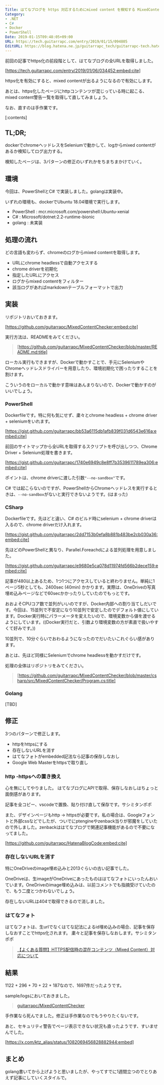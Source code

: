 ```yaml
---
Title: はてなブログを https 対応するためにmixed content を検知する MixedContentCheckerを作った
Category:
- .NET
- C#
- Docker
- PowerShell
Date: 2019-01-15T09:48:05+09:00
URL: https://tech.guitarrapc.com/entry/2019/01/15/094805
EditURL: https://blog.hatena.ne.jp/guitarrapc_tech/guitarrapc-tech.hatenablog.com/atom/entry/10257846132699456478
---
```


前回の記事でhttps化の前段階として、はてなブログの全URLを取得しました。

[https://tech.guitarrapc.com/entry/2019/01/06/034452:embed:cite]

https化を有効にすると、mixed contentが出るようになるので有効にします。

あとは、https化したページにhttpコンテンツが混じっている時に起こる、mixed content警告一覧を取得して直してみましょう。

なお、直すのは手作業です。


[:contents]

## TL;DR;

dockerでchromeヘッドレスをSeleniumで動かして、logからmixed contentがあるか検知してログ出力する。

検知したページは、3パターンの修正のいずれかをちまちまかけていく。

## 環境

今回は、PowerShellとC# で実装しました。golangは実装中。

いずれの環境も、dockerでUbuntu 18.04環境で実行します。

* PowerShell : mcr.microsoft.com/powershell:Ubuntu-xenial
* C# : Microsoft/dotnet:2.2-runtime-bionic
* golang : 未実装

## 処理の流れ

どの言語も変わらず、chromeのログからmixed contentを取得します。

* URLにchrome headlessで自動アクセスする
* chrome driverを初期化
* 指定したURLにアクセス
* ログからmixed contentをフィルター
* 該当ログがあればmarkdownテーブルフォーマットで出力


## 実装

リポジトリおいておきます。

[https://github.com/guitarrapc/MixedContentChecker:embed:cite]

実行方法は、READMEをみてください。

> [https://github.com/guitarrapc/MixedContentChecker/blob/master/README.md:title]



ローカル実行もできますが、Dockerで動かすことで、手元にSeleniumやChromeヘッドレスドライバーを用意したり、環境初期化で困ったりすることを割けます。

こういうのをローカルで動かす意味はあんまりないので、Dockerで動かすのがいいでしょう。

### PowerShell

Dockerfileです。特に何も気にせず、粛々とchrome headless + chrome driver + seleniumをいれます。

[https://gist.github.com/guitarrapc/bb53a6115db1afb839f031d6543e616a:embed:cite]

前回のサイトマップから全URLを取得するスクリプトを呼び出しつつ、Chrome Driver + Selenium処理を書きます。

[https://gist.github.com/guitarrapc/1740e6949c8e8ff7b3539611789ea306:embed:cite]

ポイントは、chrome driverに渡した引数`"--no-sandbox"`です。

C# では起こらないのですが、PowerShellからChromeヘッドレスを実行するときは、`--no-sandbox`がないと実行できないようです。(はまった)

### CSharp

Dockerfileです。先ほどと違い、C# のビルド時にselenium + chrome driverは入るので、chrome driverだけ入れます。

[https://gist.github.com/guitarrapc/2dd7153b0efa8b881b483be2cb030a36:embed:cite]

先ほどのPowerShellと異なり、Parallel.Foreachdによる並列処理を用意しました。

[https://gist.github.com/guitarrapc/e9680e5ca078d11974fd566b2dece159:embed:cite]

記事が480以上あるため、1つ1つにアクセスしていると終わりません。単純に1ページ5秒としても、2400sec (40min) かかります。実際は、OneDriveの写真埋め込みページなどで60secかかったりしていたのでもっとです。

おおよそCPUコア数で並列がいいのですが、Docker内部への割り当てしだいです。今回は、15並列で不安定になり10並列で安定したのでデフォルト値にしています。Docker実行時にパラーメータを変えたいので、環境変数から値を渡せるようにしています。((Docker実行だと、引数より環境変数の方が素直で扱いやすくて好みです。))

10並列で、10分ぐらいでおわるようになったのでだいたいこれぐらい感があります。

あとは、先ほど同様にSeleniumでchrome headlessを動かすだけです。

処理の全体はリポジトリをみてください。

> [https://github.com/guitarrapc/MixedContentChecker/blob/master/csharp/src/MixedContentChecker/Program.cs:title]

### Golang

[TBD]

## 修正

3つのパターンで修正します。

* httpをhttpsにする
* 存在しないURLを消す
* はてなフォトがembedded記法なら記事の保存しなおし
* Google Web Masterをhttpsで取り直し

### http -httpsへの置き換え

心を無にしてやりました。
はてなブログにAPIで取得、保存しなおしはちょっと面倒感があります。

記事を全コピー、vscodeで置換、貼り付け直して保存です。サシミタンポポ

また、デザインページもhttp -> httpsが必要です。私の場合は、Googleフォントと外部cssなどでしたが、ついでにptengineやzenback当りが邪魔をしていたので外しました。zenbackははてなブログで関連記事機能があるので不要になってました。

[https://github.com/guitarrapc/HatenaBlogCode:embed:cite]

### 存在しないURLを消す

特にOneDriveのimage埋め込みと2013ぐらいの古い記事でした。

OneDriveは、生imageがOneDriveにあったものははてなフォトにいったんおいています。OneDriveのimage埋め込みは、以前コメントでも指摘受けていたので、もう二度とつかわないでしょう。

存在しないURLは404で取得できるので消しました。

### はてなフォト

はてなフォトは、生urlでなくはてな記法によるid埋め込みの場合、記事を保存しなおすことでhttps化されます。
粛々と記事を保存しなおします。サシミタンポポ

> [【よくある質問】HTTPS配信時の混在コンテンツ（Mixed Content）対応について](https://help.hatenablog.com/entry/https_faq)

## 結果

1122 + 296 + 70 + 22 + 187なので、1697件だったようです。

sample/logsにおいておきました。

> [guitarrapc/MixedContentChecker](https://github.com/guitarrapc/MixedContentChecker/tree/master/samples/logs)

手作業なら死んでました。修正は手作業なのでもうやりたくないです。

あと、セキュリティ警告でページ表示できない状況も直ったようです、すいませんでした。

[https://x.com/ktz_alias/status/1082069456828882944:embed]

## まとめ

golang書いてから上げようと思いましたが、やってすでに1週間立つのでとりあえず記事にしていくスタイルで。
